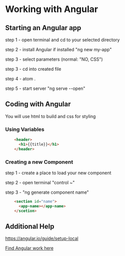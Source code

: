 # Working with Angular

## Starting an Angular app

step 1 - open terminal and cd to your selected directory

step 2 - install Angular if installed "ng new my-app"

step 3 - select parameters (normal: "NO, CSS")

step 3 - cd into created file

step 4 - atom .

step 5 - start server "ng serve --open"

## Coding with Angular

You will use html to build and css for styling

### Using Variables

```html
    <header>
      <h1>{{title}}</h1>
    </header>
```

### Creating a new Component

step 1 - create a place to load your new component

step 2 - open terminal "control ~"

step 3 - "ng generate component name"

```html
    <section id="name">
      <app-name></app-name>
    </scetion>
```


## Additional Help

https://angular.io/guide/setup-local

[Find Angular work here](Angular)
